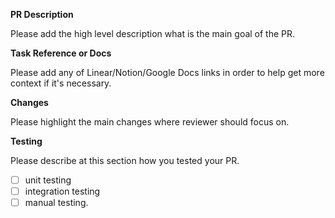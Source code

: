 **PR Description**

Please add the high level description what is the main goal of the PR.

**Task Reference or Docs**

Please add any of Linear/Notion/Google Docs links in order to help get more context if it's necessary.

**Changes**

Please highlight the main changes where reviewer should focus on.

**Testing**

Please describe at this section how you tested your PR.

- [ ] unit testing
- [ ] integration testing
- [ ] manual testing.

